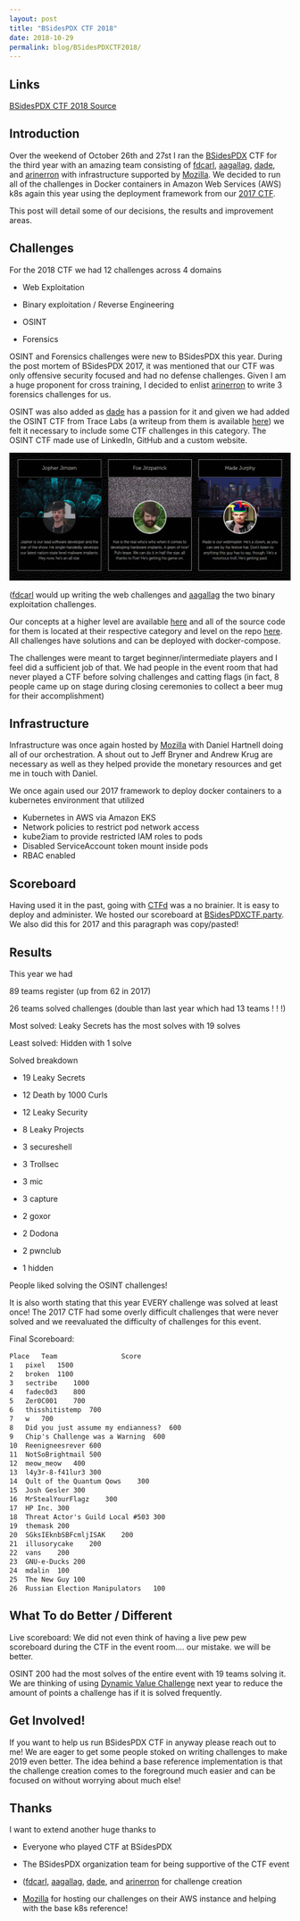 ```yaml
---
layout: post
title: "BSidesPDX CTF 2018"
date: 2018-10-29
permalink: blog/BSidesPDXCTF2018/
---
```


## Links

[BSidesPDX CTF 2018 Source](https://github.com/BSidesPDX/CTF-2018)

## Introduction

Over the weekend of October 26th and 27st I ran the [BSidesPDX](https://twitter.com/bsidespdx) CTF for the third year with an amazing team consisting of [fdcarl](https://twitter.com/fdcarl), [aagallag](https://twitter.com/aagallag), [dade](https://twitter.com/0xdade), and [arinerron](https://twitter.com/arinerron) with infrastructure supported by [Mozilla](https://twitter.com/mozilla). We decided to run all of the challenges in Docker containers in Amazon Web Services (AWS) k8s again this year using the deployment framework from our [2017 CTF](https://github.com/BSidesPDX/CTF-2017). 

This post will detail some of our decisions, the results and improvement areas. 

## Challenges

For the 2018 CTF we had 12 challenges across 4 domains

- Web Exploitation

- Binary exploitation / Reverse Engineering

- OSINT

- Forensics

OSINT and Forensics challenges were new to BSidesPDX this year. During the post mortem of BSidesPDX 2017, it was mentioned that our CTF was only offensive security focused and had no defense challenges. Given I am a huge proponent for cross training, I decided to enlist [arinerron](https://twitter.com/arinerron) to write 3 forensics challenges for us. 

OSINT was also added as [dade](https://twitter.com/0xdade) has a passion for it and given we had added the OSINT CTF from Trace Labs (a writeup from them is available [here](https://www.tracelabs.org/2018/10/bsides-portland-2018-event-debrief/)) we felt it necessary to include some CTF challenges in this category. The OSINT CTF made use of LinkedIn, GitHub and a custom website. 

![](/resources/posts/ctf/osint.png)

([fdcarl](https://twitter.com/fdcarl) would up writing the web challenges and [aagallag](https://twitter.com/aagallag) the two binary exploitation challenges. 

Our concepts at a higher level are available [here](https://github.com/BSidesPDX/CTF-2018/blob/master/concepts.txt) and all of the source code for them is located at their respective category and level on the repo [here](https://github.com/BSidesPDX/CTF-2018). All challenges have solutions and can be deployed with docker-compose. 

The challenges were meant to target beginner/intermediate players and I feel did a sufficient job of that. We had people in the event room that had never played a CTF before solving challenges and catting flags (in fact, 8 people came up on stage during closing ceremonies to collect a beer mug for their accomplishment)

## Infrastructure

Infrastructure was once again hosted by [Mozilla](https://twitter.com/mozilla) with Daniel Hartnell doing all of our orchestration. A shout out to Jeff Bryner and Andrew Krug are necessary as well as they helped provide the monetary resources and get me in touch with Daniel. 

We once again used our 2017 framework to deploy docker containers to a kubernetes environment that utilized

- Kubernetes in AWS via Amazon EKS
- Network policies to restrict pod network access
- kube2iam to provide restricted IAM roles to pods
- Disabled ServiceAccount token mount inside pods
- RBAC enabled

## Scoreboard

Having used it in the past, going with [CTFd](https://twitter.com/ctfdio) was a no brainier. It is easy to deploy and administer. We hosted our scoreboard at [BSidesPDXCTF.party](https://bsidespdxctf.party/). We also did this for 2017 and this paragraph was copy/pasted! 

## Results

This year we had 

89 teams register (up from 62 in 2017)

26 teams solved challenges (double than last year which had 13 teams ! ! !)

Most solved: Leaky Secrets has the most solves with 19 solves

Least solved: Hidden with 1 solve

Solved breakdown

- 19 Leaky Secrets

- 12 Death by 1000 Curls

- 12 Leaky Security 

- 8 Leaky Projects

- 3 secureshell

- 3 Trollsec

- 3 mic

- 3 capture

- 2 goxor

- 2 Dodona

- 2 pwnclub

- 1 hidden

People liked solving the OSINT challenges!

It is also worth stating that this year EVERY challenge was solved at least once! The 2017 CTF had some overly difficult challenges that were never solved and we reevaluated the difficulty of challenges for this event. 

Final Scoreboard:

```
Place	Team				Score
1	pixel	1500
2	broken	1100
3	sectribe	1000
4	fadec0d3	800
5	Zer0C001	700
6	thisshitistemp	700
7	w	700
8	Did you just assume my endianness?	600
9	Chip's Challenge was a Warning	600
10	Reenigneesrever	600
11	NotSoBrightmail	500
12	meow_meow	400
13	l4y3r-8-f41lur3	300
14	Qult of the Quantum Qows	300
15	Josh Gesler	300
16	MrStealYourFlagz	300
17	HP Inc.	300
18	Threat Actor's Guild Local #503	300
19	themask	200
20	SGksIEknbSBFcmljISAK	200
21	illusorycake	200
22	vans	200
23	GNU-e-Ducks	200
24	mdalin	100
25	The New Guy	100
26	Russian Election Manipulators	100

```

## What To do Better / Different

Live scoreboard: We did not even think of having a live pew pew scoreboard during the CTF in the event room.... our mistake. we will be better. 

OSINT 200 had the most solves of the entire event with 19 teams solving it. We are thinking of using [Dynamic Value Challenge](https://github.com/CTFd/DynamicValueChallenge) next year to reduce the amount of points a challenge has if it is solved frequently. 

## Get Involved!

If you want to help us run BSidesPDX CTF in anyway please reach out to me! We are eager to get some people stoked on writing challenges to make 2019 even better. The idea behind a base reference implementation is that the challenge creation comes to the foreground much easier and can be focused on without worrying about much else!


## Thanks 

I want to extend another huge thanks to 

- Everyone who played CTF at BSidesPDX

- The BSidesPDX organization team for being supportive of the CTF event

- ([fdcarl](https://twitter.com/fdcarl), [aagallag](https://twitter.com/aagallag), [dade](https://twitter.com/0xdade), and [arinerron](https://twitter.com/arinerron) for challenge creation

- [Mozilla](https://twitter.com/mozilla) for hosting our challenges on their AWS instance and helping with the base k8s reference!